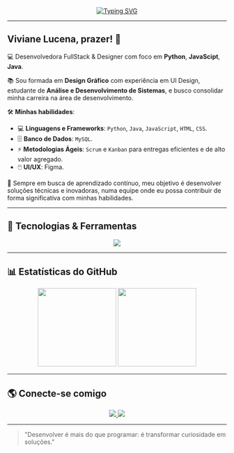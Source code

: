 <div align="center">
  
 <a href="https://git.io/typing-svg">
   <img src="https://readme-typing-svg.demolab.com?font=Saira&weight=500&size=32&pause=1000&color=8176F7&width=435&lines=Bem+vindos+ao+meu+perfil!+%F0%9F%91%BE" alt="Typing SVG" />
 </a>

</div>

---

## Viviane Lucena, prazer! 👋

💻 Desenvolvedora FullStack & Designer com foco em **Python**, **JavaScipt**, **Java**. 

📚 Sou formada em **Design Gráfico** com experiência em UI Design, estudante de **Análise e Desenvolvimento de Sistemas**, e busco consolidar minha carreira na área de desenvolvimento.

🛠 **Minhas habilidades**:
- 💻 **Linguagens e Frameworks**: `Python`, `Java`, `JavaScript`, `HTML`, `CSS`. 
- 🗄 **Banco de Dados**: `MySQL`.
- ⚡ **Metodologias Ágeis**: `Scrum` e `Kanban` para entregas eficientes e de alto valor agregado.
- 🖱️ **UI/UX**: Figma.

📌 Sempre em busca de aprendizado contínuo, meu objetivo é desenvolver soluções técnicas e inovadoras, numa equipe onde eu possa contribuir de forma significativa com minhas habilidades.

---

## 🚀 Tecnologias & Ferramentas 
<div align="center">
  <img src="https://skillicons.dev/icons?i=python,js,java,html,css,mysql,figma" />
</div>

---

## 📊 Estatísticas do GitHub
<div align="center">
  <img height="180em" src="https://github-readme-stats.vercel.app/api?username=vivianelucena&show_icons=true&theme=radical"/>
  <img height="180em" src="https://github-readme-stats.vercel.app/api/top-langs/?username=vivianelucena&layout=compact&langs_count=7&theme=radical"/>
</div>

---

## 🌎 Conecte-se comigo
<div align="center">
  <a href="https://www.linkedin.com/in/vivianelucena/" target="_blank">
    <img src="https://img.shields.io/badge/LinkedIn-0077B5?style=for-the-badge&logo=linkedin&logoColor=white" />
  </a>
  <a href="mailto:vivianedelucenasilva@gmail.com" target="_blank">
    <img src="https://img.shields.io/badge/Gmail-D14836?style=for-the-badge&logo=gmail&logoColor=white" />
  </a>
</div>

---

>"Desenvolver é mais do que programar: é transformar curiosidade em soluções."
